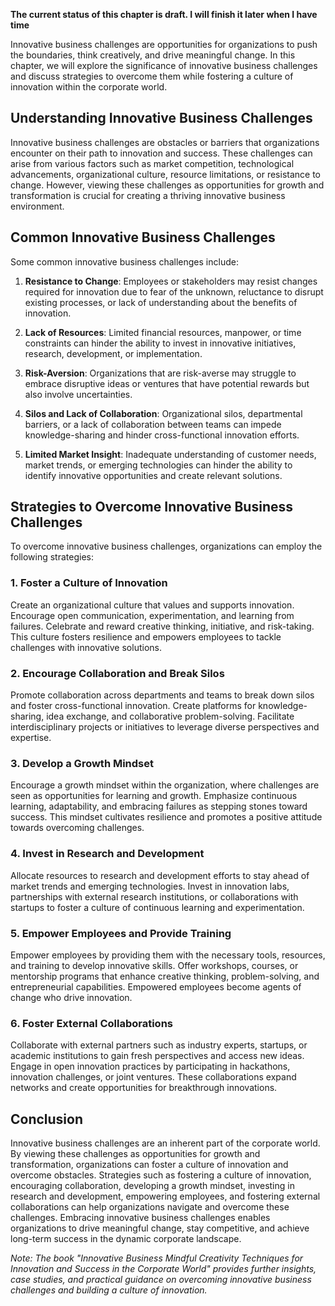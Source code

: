 **The current status of this chapter is draft. I will finish it later when I have time**

Innovative business challenges are opportunities for organizations to push the boundaries, think creatively, and drive meaningful change. In this chapter, we will explore the significance of innovative business challenges and discuss strategies to overcome them while fostering a culture of innovation within the corporate world.

Understanding Innovative Business Challenges
--------------------------------------------

Innovative business challenges are obstacles or barriers that organizations encounter on their path to innovation and success. These challenges can arise from various factors such as market competition, technological advancements, organizational culture, resource limitations, or resistance to change. However, viewing these challenges as opportunities for growth and transformation is crucial for creating a thriving innovative business environment.

Common Innovative Business Challenges
-------------------------------------

Some common innovative business challenges include:

1. **Resistance to Change**: Employees or stakeholders may resist changes required for innovation due to fear of the unknown, reluctance to disrupt existing processes, or lack of understanding about the benefits of innovation.

2. **Lack of Resources**: Limited financial resources, manpower, or time constraints can hinder the ability to invest in innovative initiatives, research, development, or implementation.

3. **Risk-Aversion**: Organizations that are risk-averse may struggle to embrace disruptive ideas or ventures that have potential rewards but also involve uncertainties.

4. **Silos and Lack of Collaboration**: Organizational silos, departmental barriers, or a lack of collaboration between teams can impede knowledge-sharing and hinder cross-functional innovation efforts.

5. **Limited Market Insight**: Inadequate understanding of customer needs, market trends, or emerging technologies can hinder the ability to identify innovative opportunities and create relevant solutions.

Strategies to Overcome Innovative Business Challenges
-----------------------------------------------------

To overcome innovative business challenges, organizations can employ the following strategies:

### 1. Foster a Culture of Innovation

Create an organizational culture that values and supports innovation. Encourage open communication, experimentation, and learning from failures. Celebrate and reward creative thinking, initiative, and risk-taking. This culture fosters resilience and empowers employees to tackle challenges with innovative solutions.

### 2. Encourage Collaboration and Break Silos

Promote collaboration across departments and teams to break down silos and foster cross-functional innovation. Create platforms for knowledge-sharing, idea exchange, and collaborative problem-solving. Facilitate interdisciplinary projects or initiatives to leverage diverse perspectives and expertise.

### 3. Develop a Growth Mindset

Encourage a growth mindset within the organization, where challenges are seen as opportunities for learning and growth. Emphasize continuous learning, adaptability, and embracing failures as stepping stones toward success. This mindset cultivates resilience and promotes a positive attitude towards overcoming challenges.

### 4. Invest in Research and Development

Allocate resources to research and development efforts to stay ahead of market trends and emerging technologies. Invest in innovation labs, partnerships with external research institutions, or collaborations with startups to foster a culture of continuous learning and experimentation.

### 5. Empower Employees and Provide Training

Empower employees by providing them with the necessary tools, resources, and training to develop innovative skills. Offer workshops, courses, or mentorship programs that enhance creative thinking, problem-solving, and entrepreneurial capabilities. Empowered employees become agents of change who drive innovation.

### 6. Foster External Collaborations

Collaborate with external partners such as industry experts, startups, or academic institutions to gain fresh perspectives and access new ideas. Engage in open innovation practices by participating in hackathons, innovation challenges, or joint ventures. These collaborations expand networks and create opportunities for breakthrough innovations.

Conclusion
----------

Innovative business challenges are an inherent part of the corporate world. By viewing these challenges as opportunities for growth and transformation, organizations can foster a culture of innovation and overcome obstacles. Strategies such as fostering a culture of innovation, encouraging collaboration, developing a growth mindset, investing in research and development, empowering employees, and fostering external collaborations can help organizations navigate and overcome these challenges. Embracing innovative business challenges enables organizations to drive meaningful change, stay competitive, and achieve long-term success in the dynamic corporate landscape.

*Note: The book "Innovative Business Mindful Creativity Techniques for Innovation and Success in the Corporate World" provides further insights, case studies, and practical guidance on overcoming innovative business challenges and building a culture of innovation.*
